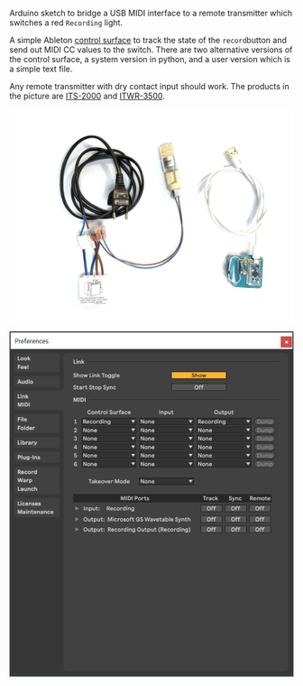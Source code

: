 Arduino sketch to bridge a USB MIDI interface to a remote transmitter which switches a red ```Recording``` light.

A simple Ableton [control surface](https://help.ableton.com/hc/en-us/articles/206240184-Creating-your-own-Control-Surface-script) to track the state of the ```record```button and send out MIDI CC values to the switch. There are two alternative versions of the control surface, a system version in python, and a user version which is a simple text file.

Any remote transmitter with dry contact input should work.  The products in the picture are [ITS-2000](https://www.intertechno.at/product-page/its-2000-funk-twinsender) and [ITWR-3500](https://www.intertechno.at/product-page/itwr-3500-funk-powerschalter).

![Recording light remote control](/hardware.jpg?raw=true)

![Ableton preferences](/screenshot.png?raw=true)
